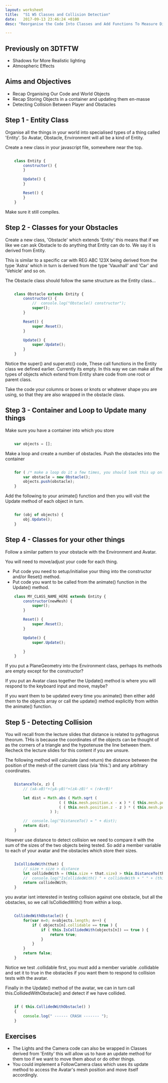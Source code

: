 ```yaml
---
layout: worksheet
title:  "S1 W5 Classes and Collision Detection"
date:   2017-09-13 23:46:24 +0100
desc: "Reorganise the Code Into Classes and Add Functions To Measure Distance Between Them"

---
```


## Previously on 3DTFTW
- Shadows for More Realistic lighting
- Atmospheric Effects

## Aims and Objectives
- Recap Organising Our Code and World Objects
- Recap Storing Objects in a container and updating them en-masse
- Detecting Collision Between Player and Obstacles

## Step 1 - Entity Class

Organise all the things in your world into specialised types of a thing called 'Entity'. So Avatar, Obstacle, Environment will all be a kind of Entity.

Create a new class in your javascript file, somewhere near the top.

~~~ javascript

    class Entity {
    	constructor() {
    	}

    	Update() {
    	}

    	Reset() {
    	}
    }

~~~

Make sure it still compiles.

## Step 2 - Classes for your Obstacles

Create a new class, 'Obstacle' which extends 'Entity' this means that if we like we can ask Obstacle to do anything that Entity can do to. We say it is derived from Entity.

This is similar to a specific car with REG ABC 123X being derived from the type 'Astra' which in turn is derived from the type 'Vauxhall' and 'Car' and 'Vehicle' and so on.

The Obstacle class should follow the same structure as the Entity class...

~~~ javascript

    class Obstacle extends Entity {
    	constructor() {
            //	console.log("Obstacle() constructor");
            super();
    	}

    	Reset() {
            super.Reset();
    	}

    	Update() {
            super.Update();
    	}
    }

~~~

Notice the super() and super.etc() code, These call functions in the Entity class we defined earlier. Currently its empty. In this way we can make all the types of objects which extend from Entity share code from one root or parent class.

Take the code your columns or boxes or knots or whatever shape you are using, so that they are also wrapped in the obstacle class.

## Step 3 - Container and Loop to Update many things

Make sure you have a container into which you store

~~~ javascript

    var objects = [];

~~~

Make a loop and create a number of obstacles.
Push the obstacles into the container

~~~ javascript

    for ( /* make a loop do it a few times, you should look this up online */) {
        var obstacle = new Obstacle();
        objects.push(obstacle);
    }

~~~

Add the following to your animate() function and then you will visit the Update method of each object in turn.

~~~ javascript

    for (obj of objects) {
        obj.Update();
    }

~~~

## Step 4 - Classes for your other things

Follow a similar pattern to your obstacle with the Environment and Avatar.

You will need to move/adjust your code for each thing.
- Put code you need to setup/initialise your thing into the constructor and/or Reset() method.
- Put code you want to be called from the animate() function in the Update() method.

~~~ javascript
    class MY_CLASS_NAME_HERE extends Entity {
    	constructor(newMesh) {
    		super();
        }

        Reset() {
            super.Reset();
        }

        Update() {
            super.Update();

        }
    }
~~~

If you put a PlaneGeometry into the Environment class, perhaps its methods are empty except for the constructor?

If you put an Avatar class together the Update() method is where you will respond to the keyboard input and move, maybe?

If you want them to be updated every time you animate() then either add them to the objects array or call the update() method explicitly from within the animate() function.

## Step 5 - Detecting Collision

You will recall from the lecture slides that distance is related to pythagorus theorum. THis is because the coordinates of the objects can be thought of as the corners of a triangle and the hypotenuse the line between them. Recheck the lecture slides for this content if you are unsure.

The following method will calculate (and return) the distance between the position of the mesh of the current class (via 'this.') and any arbitrary coordinates.

~~~ javascript

    DistanceTo(x, z) {
        // (xA-xB)²+(yA-yB)²+(zA-zB)² < (rA+rB)²

        let dist = Math.abs ( Math.sqrt (
                        ( ( this.mesh.position.x - x ) * ( this.mesh.position.x - x ) ) +
                        ( ( this.mesh.position.z - z ) * ( this.mesh.position.z - z ) )
                    ) );

        //	console.log("DistanceTo() = " + dist);
        return dist;
    }

~~~

However use distance to detect collision we need to compare it with the sum of the sizes of the two objects being tested. So add a member variable to each of your avatar and the obstacles which store their sizes.

~~~ javascript

    IsCollidedWith(that) {
        // size + size > distance
        let collidedWith = (this.size + that.size) > this.DistanceTo(that.mesh.position.x,  that.mesh.position.z);
        //	console.log("IsCollidedWith() " + collidedWith + " " + (this.size + that.size));
        return collidedWith;
    }

~~~

you avatar isnt interested in testing collision against one obstacle, but all the obstacles, so we call IsCollidedWith() from within a loop.

~~~ javascript

    CollidedWithObstacle() {
        for(var n=0; n<objects.length; n++) {
            if ( objects[n].collidable == true ) {
                if ( this.IsCollidedWith(objects[n]) == true ) {
                    return true;
                }
            }
        }
        return false;
    }

~~~

Notice we test .collidable first, you must add a member variable .collidable and set it to true in the obstacles if you want them to respond to collision tests with  the avatar.

Finally in the Update() method of the avatar, we can in turn call this.CollidedWithObstacle() and detect if we have collided.

~~~ javascript

    if ( this.CollidedWithObstacle() )
    {
        console.log(" ------ CRASH ------- ");
    }

~~~

## Exercises

- The Lights and the Camera code can also be wrapped in Classes derived from 'Entity' this will allow us to have an update method for them too if we want to move them about or do other things.
- You could implement a FollowCamera class which uses its update method to access the Avatar's mesh position and move itself accordingly.
